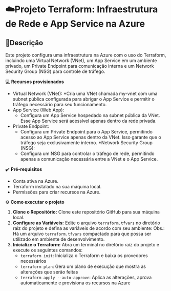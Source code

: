 # ☁️Projeto Terraform: Infraestrutura de Rede e App Service na Azure

## 📄Descrição
Este projeto configura uma infraestrutura na Azure com o uso do Terraform, incluindo uma Virtual Network (VNet), um App Service em um ambiente privado, um Private Endpoint para comunicação interna e um Network Security Group (NSG) para controle de tráfego.


💻 **Recursos provisionados**
* Virtual Network (VNet):
    *Cria uma VNet chamada my-vnet com uma subnet pública configurada para abrigar o App Service e permitir o tráfego necessário para seu funcionamento.
* App Service (Web App):
    * Configura um App Service hospedado na subnet pública da VNet. Esse App Service será acessível apenas dentro da rede privada.
* Private Endpoint:
    * Configura um Private Endpoint para o App Service, permitindo acesso ao App Service apenas dentro da VNet. Isso garante que o tráfego seja exclusivamente interno.
*Network Security Group (NSG):
    * Configura um NSG para controlar o tráfego de rede, permitindo apenas a comunicação necessária entre a VNet e o App Service.

✔️ **Pré-requisitos**
* Conta ativa na Azure.
* Terraform instalado na sua máquina local.
* Permissões para criar recursos na Azure.

<span>&#9881;</span> **Como executar o projeto**
1. **Clone o Repositório:** Clone este repositório GitHub para sua máquina local.
2. **Configure as Variáveis:** Edite o arquivo `terraform.tfvars` no diretório raiz do projeto e defina as variáveis de acordo com seu ambiente:
   Obs.: Há um arquivo `terraform.tfvars` compactado para que possa ser utilizado em ambiente de desenvolvimento.
4. **Inicialize o Terraform:** Abra um terminal no diretório raiz do projeto e execute os seguintes comandos:
    * `terraform init`: Inicializa o Terraform e baixa os provedores necessários
    * `terraform plan`: Gera um plano de execução que mostra as alterações que serão feitas
    * `terraform apply --auto-approve`: Aplica as alterações, aprova automaticamente e provisiona os recursos na Azure